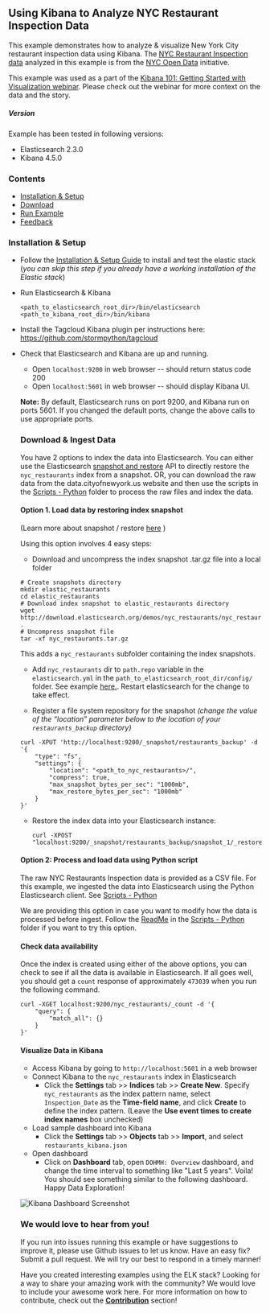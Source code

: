 ## Using Kibana to Analyze NYC Restaurant Inspection Data
This example demonstrates how to analyze & visualize New York City restaurant inspection data using Kibana. The [NYC Restaurant Inspection data](https://data.cityofnewyork.us/Health/DOHMH-New-York-City-Restaurant-Inspection-Results/43nn-pn8j) analyzed in this example is from the [NYC Open Data](https://data.cityofnewyork.us/) initiative.

This example was used as a part of the [Kibana 101: Getting Started with Visualization webinar](https://www.elastic.co/webinars/kibana-101-get-started-with-visualizations). Please check out the webinar for more context on the data and the story.

##### Version
Example has been tested in following versions:
- Elasticsearch 2.3.0
- Kibana 4.5.0

### Contents
* [Installation & Setup](#installation--setup)
* [Download](#download-data--example-files)
* [Run Example](#run-example)
* [Feedback](#we-would-love-to-hear-from-you)

### Installation & Setup
* Follow the [Installation & Setup Guide](https://github.com/elastic/examples/blob/master/Installation%20and%20Setup.md) to install and test the elastic stack (*you can skip this step if you already have a working installation of the Elastic stack*)

* Run Elasticsearch & Kibana
  ```shell
  <path_to_elasticsearch_root_dir>/bin/elasticsearch
  <path_to_kibana_root_dir>/bin/kibana
  ```

* Install the Tagcloud Kibana plugin per instructions here:
https://github.com/stormpython/tagcloud

* Check that Elasticsearch and Kibana are up and running.
  - Open `localhost:9200` in web browser -- should return status code 200
  - Open `localhost:5601` in web browser -- should display Kibana UI.

  **Note:** By default, Elasticsearch runs on port 9200, and Kibana run on ports 5601. If you changed the default ports, change   the above calls to use appropriate ports.

  ### Download & Ingest Data

  You have 2 options to index the data into Elasticsearch. You can either use the Elasticsearch [snapshot and restore](https://www.elastic.co/guide/en/elasticsearch/reference/current/modules-snapshots.html) API to directly restore the `nyc_restaurants` index from a snapshot. OR, you can download the raw data from the data.cityofnewyork.us website and then use the scripts in the [Scripts - Python](https://github.com/elastic/examples/tree/master/kibana_nyc_restaurants/Scripts%20-%20Python) folder to process the raw files and index the data.

  #### Option 1. Load data by restoring index snapshot
  (Learn more about snapshot / restore [here](https://www.elastic.co/guide/en/elasticsearch/reference/1.3/modules-snapshots.html) )

  Using this option involves 4 easy steps:

    * Download and uncompress the index snapshot .tar.gz file into a local folder <br>
    ```shell
    # Create snapshots directory
    mkdir elastic_restaurants
    cd elastic_restaurants
    # Download index snapshot to elastic_restaurants directory
    wget http://download.elasticsearch.org/demos/nyc_restaurants/nyc_restaurants.tar.gz .
    # Uncompress snapshot file
    tar -xf nyc_restaurants.tar.gz
    ```
    This adds a `nyc_restaurants` subfolder containing the index snapshots.

    * Add `nyc_restaurants` dir to `path.repo` variable in the `elasticsearch.yml` in the `path_to_elasticsearch_root_dir/config/` folder. See example [here.](https://www.elastic.co/guide/en/elasticsearch/reference/current/modules-snapshots.html#_shared_file_system_repository). Restart elasticsearch for the change to take effect.

    * Register a file system repository for the snapshot *(change the value of the “location” parameter below to the location of your `restaurants_backup` directory)*
    ```shell
    curl -XPUT 'http://localhost:9200/_snapshot/restaurants_backup' -d '{
        "type": "fs",
        "settings": {
            "location": "<path_to_nyc_restaurants>/",
            "compress": true,
            "max_snapshot_bytes_per_sec": "1000mb",
            "max_restore_bytes_per_sec": "1000mb"
        }
    }'
    ```

    * Restore the index data into your Elasticsearch instance:
      ```shell
      curl -XPOST "localhost:9200/_snapshot/restaurants_backup/snapshot_1/_restore"
      ```

  #### Option 2: Process and load data using Python script

  The raw NYC Restaurants Inspection data is provided as a CSV file. For this example, we ingested the data into Elasticsearch using the Python Elasticsearch client. See [Scripts - Python](https://github.com/elastic/examples/tree/master/kibana_nyc_restaurants/Scripts%20-%20Python)

  We are providing this option in case you want to modify how the data is processed before ingest. Follow the [ReadMe](https://github.com/elastic/examples/blob/master/kibana_nyc_restaurants/Scripts%20-%20Python/README.md) in the [Scripts - Python](https://github.com/elastic/examples/tree/master/kibana_nyc_restaurants/Scripts%20-%20Python) folder if you want to try this option.

  #### Check data availability
  Once the index is created using either of the above options, you can check to see if all the data is available in Elasticsearch. If all goes well, you should get a `count` response of approximately `473039` when you run the following command.

    ```shell
    curl -XGET localhost:9200/nyc_restaurants/_count -d '{
    	"query": {
    		"match_all": {}
    	}
    }'
    ```

  #### Visualize Data in Kibana
  * Access Kibana by going to `http://localhost:5601` in a web browser
  * Connect Kibana to the `nyc_restaurants` index in Elasticsearch
      * Click the **Settings** tab >> **Indices** tab >> **Create New**. Specify `nyc_restaurants` as the index pattern name, select `Inspection_Date` as the **Time-field name**, and click **Create** to define the index pattern. (Leave the **Use event times to create index names** box unchecked)
  * Load sample dashboard into Kibana
      * Click the **Settings** tab >> **Objects** tab >> **Import**, and select `restaurants_kibana.json`
  * Open dashboard
      * Click on **Dashboard** tab, open `DOHMH: Overview` dashboard, and change the time interval to something like "Last 5 years". Voila! You should see something similar to the following dashboard. Happy Data Exploration!

  ![Kibana Dashboard Screenshot](https://cloud.githubusercontent.com/assets/5269751/14194018/dcebcb2e-f75e-11e5-924a-673731d89743.jpg)

  ### We would love to hear from you!
  If you run into issues running this example or have suggestions to improve it, please use Github issues to let us know. Have an easy fix? Submit a pull request. We will try our best to respond in a timely manner!

  Have you created interesting examples using the ELK stack? Looking for a way to share your amazing work with the community? We would love to include your awesome work here. For more information on how to contribute, check out the **[Contribution](https://github.com/elastic/examples#contributing)** section!

